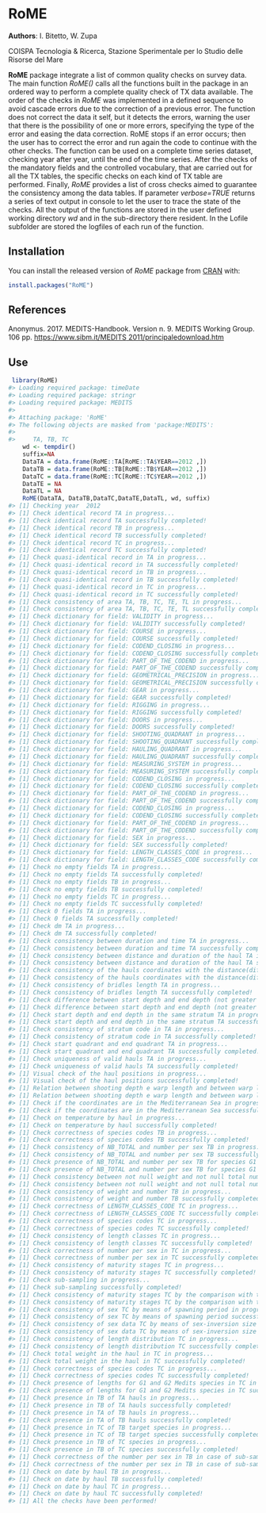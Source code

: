 
<!-- README.md is generated from README.Rmd. Please edit that file -->

# RoME

**Authors**: I. Bitetto, W. Zupa

COISPA Tecnologia & Ricerca, Stazione Sperimentale per lo Studio delle
Risorse del Mare <!-- badges: start --> <!-- badges: end -->

**RoME** package integrate a list of common quality checks on survey
data. The main function *RoME()* calls all the functions built in the
package in an ordered way to perform a complete quality check of TX data
available. The order of the checks in *RoME* was implemented in a
defined sequence to avoid cascade errors due to the correction of a
previous error. The function does not correct the data it self, but it
detects the errors, warning the user that there is the possibility of
one or more errors, specifying the type of the error and easing the data
correction. RoME stops if an error occurs; then the user has to correct
the error and run again the code to continue with the other checks. The
function can be used on a complete time series dataset, checking year
after year, until the end of the time series. After the checks of the
mandatory fields and the controlled vocabulary, that are carried out for
all the TX tables, the specific checks on each kind of TX table are
performed. Finally, *RoME* provides a list of cross checks aimed to
guarantee the consistency among the data tables. If parameter
*verbose=TRUE* returns a series of text output in console to let the
user to trace the state of the checks. All the output of the functions
are stored in the user defined working directory *wd* and in the
sub-directory there resident. In the Lofile subfolder are stored the
logfiles of each run of the function.

## Installation

You can install the released version of *RoME* package from
[CRAN](https://CRAN.R-project.org) with:

``` r
install.packages("RoME")
```

## References

Anonymus. 2017. MEDITS-Handbook. Version n. 9. MEDITS Working Group. 106
pp. [https://www.sibm.it/MEDITS 2011/principaledownload.htm](https://www.sibm.it/MEDITS%202011/principaledownload.htm)

## Use

``` r
 library(RoME)
#> Loading required package: timeDate
#> Loading required package: stringr
#> Loading required package: MEDITS
#> 
#> Attaching package: 'RoME'
#> The following objects are masked from 'package:MEDITS':
#> 
#>     TA, TB, TC
    wd <- tempdir()
    suffix=NA
    DataTA = data.frame(RoME::TA[RoME::TA$YEAR==2012 ,])
    DataTB = data.frame(RoME::TB[RoME::TB$YEAR==2012 ,])
    DataTC = data.frame(RoME::TC[RoME::TC$YEAR==2012 ,])
    DataTE = NA
    DataTL = NA
    RoME(DataTA, DataTB,DataTC,DataTE,DataTL, wd, suffix)
#> [1] Checking year  2012
#> [1] Check identical record TA in progress...
#> [1] Check identical record TA successfully completed!
#> [1] Check identical record TB in progress...
#> [1] Check identical record TB successfully completed!
#> [1] Check identical record TC in progress...
#> [1] Check identical record TC successfully completed!
#> [1] Check quasi-identical record in TA in progress...
#> [1] Check quasi-identical record in TA successfully completed!
#> [1] Check quasi-identical record in TB in progress...
#> [1] Check quasi-identical record in TB successfully completed!
#> [1] Check quasi-identical record in TC in progress...
#> [1] Check quasi-identical record in TC successfully completed!
#> [1] Check consistency of area TA, TB, TC, TE, TL in progress...
#> [1] Check consistency of area TA, TB, TC, TE, TL successfully completed!
#> [1] Check dictionary for field: VALIDITY in progress...
#> [1] Check dictionary for field: VALIDITY successfully completed!
#> [1] Check dictionary for field: COURSE in progress...
#> [1] Check dictionary for field: COURSE successfully completed!
#> [1] Check dictionary for field: CODEND_CLOSING in progress...
#> [1] Check dictionary for field: CODEND_CLOSING successfully completed!
#> [1] Check dictionary for field: PART_OF_THE_CODEND in progress...
#> [1] Check dictionary for field: PART_OF_THE_CODEND successfully completed!
#> [1] Check dictionary for field: GEOMETRICAL_PRECISION in progress...
#> [1] Check dictionary for field: GEOMETRICAL_PRECISION successfully completed!
#> [1] Check dictionary for field: GEAR in progress...
#> [1] Check dictionary for field: GEAR successfully completed!
#> [1] Check dictionary for field: RIGGING in progress...
#> [1] Check dictionary for field: RIGGING successfully completed!
#> [1] Check dictionary for field: DOORS in progress...
#> [1] Check dictionary for field: DOORS successfully completed!
#> [1] Check dictionary for field: SHOOTING_QUADRANT in progress...
#> [1] Check dictionary for field: SHOOTING_QUADRANT successfully completed!
#> [1] Check dictionary for field: HAULING_QUADRANT in progress...
#> [1] Check dictionary for field: HAULING_QUADRANT successfully completed!
#> [1] Check dictionary for field: MEASURING_SYSTEM in progress...
#> [1] Check dictionary for field: MEASURING_SYSTEM successfully completed!
#> [1] Check dictionary for field: CODEND_CLOSING in progress...
#> [1] Check dictionary for field: CODEND_CLOSING successfully completed!
#> [1] Check dictionary for field: PART_OF_THE_CODEND in progress...
#> [1] Check dictionary for field: PART_OF_THE_CODEND successfully completed!
#> [1] Check dictionary for field: CODEND_CLOSING in progress...
#> [1] Check dictionary for field: CODEND_CLOSING successfully completed!
#> [1] Check dictionary for field: PART_OF_THE_CODEND in progress...
#> [1] Check dictionary for field: PART_OF_THE_CODEND successfully completed!
#> [1] Check dictionary for field: SEX in progress...
#> [1] Check dictionary for field: SEX successfully completed!
#> [1] Check dictionary for field: LENGTH_CLASSES_CODE in progress...
#> [1] Check dictionary for field: LENGTH_CLASSES_CODE successfully completed!
#> [1] Check no empty fields TA in progress...
#> [1] Check no empty fields TA successfully completed!
#> [1] Check no empty fields TB in progress...
#> [1] Check no empty fields TB successfully completed!
#> [1] Check no empty fields TC in progress...
#> [1] Check no empty fields TC successfully completed!
#> [1] Check 0 fields TA in progress...
#> [1] Check 0 fields TA successfully completed!
#> [1] Check dm TA in progress...
#> [1] Check dm TA successfully completed!
#> [1] Check consistency between duration and time TA in progress...
#> [1] Check consistency between duration and time TA successfully completed!
#> [1] Check consistency between distance and duration of the haul TA in progress...
#> [1] Check consistency between distance and duration of the haul TA successfully completed!
#> [1] Check consistency of the hauls coordinates with the distance(difference not greater than 30%) in progress...
#> [1] Check consistency of the hauls coordinates with the distance(difference not greater than 30%) successfully completed!
#> [1] Check consistency of bridles length TA in progress...
#> [1] Check consistency of bridles length TA successfully completed!
#> [1] Check difference between start depth and end depth (not greater than 20%) in TA in progress...
#> [1] Check difference between start depth and end depth (not greater than 20%) in TA successfully completed!
#> [1] Check start depth and end depth in the same stratum TA in progress...
#> [1] Check start depth and end depth in the same stratum TA successfully completed!
#> [1] Check consistency of stratum code in TA in progress...
#> [1] Check consistency of stratum code in TA successfully completed!
#> [1] Check start quadrant and end quadrant TA in progress...
#> [1] Check start quadrant and end quadrant TA successfully completed!
#> [1] Check uniqueness of valid hauls TA in progress...
#> [1] Check uniqueness of valid hauls TA successfully completed!
#> [1] Visual check of the haul positions in progress...
#> [1] Visual check of the haul positions successfully completed!
#> [1] Relation between shooting depth e warp length and between warp length e wing opening in progress...
#> [1] Relation between shooting depth e warp length and between warp length e wing opening successfully completed!
#> [1] Check if the coordinates are in the Mediterranean Sea in progress...
#> [1] Check if the coordinates are in the Mediterranean Sea successfully completed!
#> [1] Check on temperature by haul in progress...
#> [1] Check on temperature by haul successfully completed!
#> [1] Check correctness of species codes TB in progress...
#> [1] Check correctness of species codes TB successfully completed!
#> [1] Check consistency of NB_TOTAL and number per sex TB in progress...
#> [1] Check consistency of NB_TOTAL and number per sex TB successfully completed!
#> [1] Check presence of NB_TOTAL and number per sex TB for species G1 in progress...
#> [1] Check presence of NB_TOTAL and number per sex TB for species G1 successfully completed!
#> [1] Check consistency between not null weight and not null total number in progress...
#> [1] Check consistency between not null weight and not null total number successfully completed!
#> [1] Check consistency of weight and number TB in progress...
#> [1] Check consistency of weight and number TB successfully completed!
#> [1] Check correctness of LENGTH_CLASSES_CODE TC in progress...
#> [1] Check correctness of LENGTH_CLASSES_CODE TC successfully completed!
#> [1] Check correctness of species codes TC in progress...
#> [1] Check correctness of species codes TC successfully completed!
#> [1] Check consistency of length classes TC in progress...
#> [1] Check consistency of length classes TC successfully completed!
#> [1] Check correctness of number per sex in TC in progress...
#> [1] Check correctness of number per sex in TC successfully completed!
#> [1] Check consistency of maturity stages TC in progress...
#> [1] Check consistency of maturity stages TC successfully completed!
#> [1] Check sub-sampling in progress...
#> [1] Check sub-sampling successfully completed!
#> [1] Check consistency of maturity stages TC by the comparison with the length of smallest mature individuals reported in bibliography in progress...
#> [1] Check consistency of maturity stages TC by the comparison with the length of smallest mature individuals reported in bibliography successfully completed!
#> [1] Check consistency of sex TC by means of spawning period in progress...
#> [1] Check consistency of sex TC by means of spawning period successfully completed!
#> [1] Check consistency of sex data TC by means of sex-inversion size in progress...
#> [1] Check consistency of sex data TC by means of sex-inversion size successfully completed!
#> [1] Check consistency of length distribution TC in progress...
#> [1] Check consistency of length distribution TC successfully completed!
#> [1] Check total weight in the haul in TC in progress...
#> [1] Check total weight in the haul in TC successfully completed!
#> [1] Check correctness of species codes TC in progress...
#> [1] Check correctness of species codes TC successfully completed!
#> [1] Check presence of lengths for G1 and G2 Medits species in TC in progress...
#> [1] Check presence of lengths for G1 and G2 Medits species in TC successfully completed!
#> [1] Check presence in TB of TA hauls in progress...
#> [1] Check presence in TB of TA hauls successfully completed!
#> [1] Check presence in TA of TB hauls in progress...
#> [1] Check presence in TA of TB hauls successfully completed!
#> [1] Check presence in TC of TB target species in progress...
#> [1] Check presence in TC of TB target species successfully completed!
#> [1] Check presence in TB of TC species in progress...
#> [1] Check presence in TB of TC species successfully completed!
#> [1] Check correctness of the number per sex in TB in case of sub-sampling in TC   in progress...
#> [1] Check correctness of the number per sex in TB in case of sub-sampling in TC   successfully completed!
#> [1] Check on date by haul TB in progress...
#> [1] Check on date by haul TB successfully completed!
#> [1] Check on date by haul TC in progress...
#> [1] Check on date by haul TC successfully completed!
#> [1] All the checks have been performed!
```
